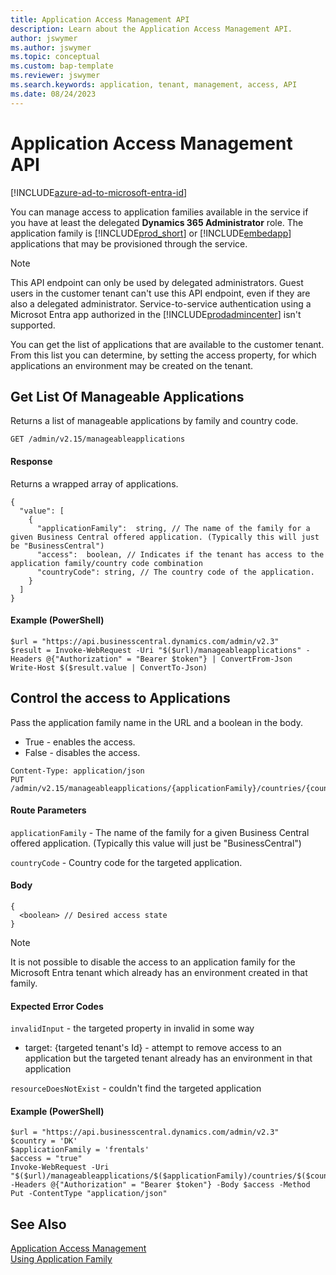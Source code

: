 ```yaml
---
title: Application Access Management API
description: Learn about the Application Access Management API.
author: jswymer
ms.author: jswymer
ms.topic: conceptual
ms.custom: bap-template
ms.reviewer: jswymer
ms.search.keywords: application, tenant, management, access, API
ms.date: 08/24/2023
---
```

# Application Access Management API

[!INCLUDE[azure-ad-to-microsoft-entra-id](~/../shared-content/shared/azure-ad-to-microsoft-entra-id.md)]

You can manage access to application families available in the service if you have at least the delegated **Dynamics 365 Administrator** role. The application family is [!INCLUDE[prod_short](../developer/includes/prod_short.md)] or [!INCLUDE[embedapp](../developer/includes/embedapp.md)] applications that may be provisioned through the service.

> [!NOTE]
> This API endpoint can only be used by delegated administrators. Guest users in the customer tenant can't use this API endpoint, even if they are also a delegated administrator. Service-to-service authentication using a Microsot Entra app authorized in the [!INCLUDE[prodadmincenter](../developer/includes/prodadmincenter.md)] isn't supported.


You can get the list of applications that are available to the customer tenant. From this list you can determine, by setting the access property, for which applications an environment may be created on the tenant.

## Get List Of Manageable Applications

Returns a list of manageable applications by family and country code.

```
GET /admin/v2.15/manageableapplications
```

#### Response

Returns a wrapped array of applications.

```
{
  "value": [
    {
      "applicationFamily":  string, // The name of the family for a given Business Central offered application. (Typically this will just be "BusinessCentral") 
      "access":  boolean, // Indicates if the tenant has access to the application family/country code combination
      "countryCode": string, // The country code of the application.
    }
  ]
}
```
#### Example (PowerShell)

```
$url = "https://api.businesscentral.dynamics.com/admin/v2.3" 
$result = Invoke-WebRequest -Uri "$($url)/manageableapplications" -Headers @{"Authorization" = "Bearer $token"} | ConvertFrom-Json
Write-Host $($result.value | ConvertTo-Json)
```

## Control the access to Applications

Pass the application family name in the URL and a boolean in the body. 
- True - enables the access.
- False - disables the access.

```
Content-Type: application/json
PUT /admin/v2.15/manageableapplications/{applicationFamily}/countries/{countryCode}
```

#### Route Parameters

`applicationFamily` - The name of the family for a given Business Central offered application. (Typically this value will just be "BusinessCentral")

`countryCode` - Country code for the targeted application.

#### Body

```
{
  <boolean> // Desired access state
}
```

> [!NOTE]  
> It is not possible to disable the access to an application family for the Microsoft Entra tenant which already has an environment created in that family.

#### Expected Error Codes

`invalidInput` - the targeted property in invalid in some way

   - target: {targeted tenant's Id} - attempt to remove access to an application but the targeted tenant already has an environment in that application

`resourceDoesNotExist` - couldn't find the targeted application

#### Example (PowerShell)

```
$url = "https://api.businesscentral.dynamics.com/admin/v2.3" 
$country = 'DK'
$applicationFamily = 'frentals'
$access = "true"
Invoke-WebRequest -Uri "$($url)/manageableapplications/$($applicationFamily)/countries/$($country)"  -Headers @{"Authorization" = "Bearer $token"} -Body $access -Method Put -ContentType "application/json"
```

## See Also

[Application Access Management](../embedapps/embed-app-application-access-management.md)  
[Using Application Family](../deployment/embed-app-using-application-family.md)  

